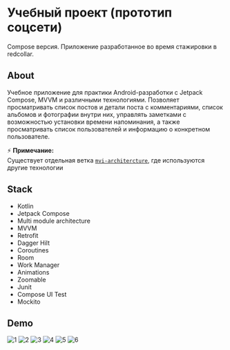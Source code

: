 # Учебный проект (прототип соцсети)

Compose версия. Приложение разработанное во время стажировки в redcollar.

## About
Учебное приложение для практики Android-разработки с Jetpack Compose, MVVM и различными технологиями. 
Позволяет просматривать список постов и детали поста с комментариями, список альбомов и фотографии внутри них,
управлять заметками с возможностью установки времени напоминания, а также просматривать список пользователей и информацию о конкретном пользователе.

⚡ **Примечание:**  
Существует отдельная ветка  [`mvi-architercture`](https://github.com/kaniffoll/st_task_1_compose/tree/mvi-architecture), где используются другие технологии

## Stack
- Kotlin
- Jetpack Compose
- Multi module architecture
- MVVM
- Retrofit
- Dagger Hilt
- Coroutines
- Room
- Work Manager
- Animations
- Zoomable
- Junit
- Compose UI Test
- Mockito

## Demo
![1](https://github.com/user-attachments/assets/c0c0dc3e-7770-4b8e-a4ef-5d70510a4193)
![2](https://github.com/user-attachments/assets/b46ed41d-c485-4b6b-a558-c767f07c728f)
![3](https://github.com/user-attachments/assets/7aabc99f-f135-40e3-b664-fd5dd1d4aa34)
![4](https://github.com/user-attachments/assets/805c7d16-3a87-405b-8f8e-ed2785539b9c)
![5](https://github.com/user-attachments/assets/33b75dd0-71eb-4130-b3cf-ab71d26665d8)
![6](https://github.com/user-attachments/assets/168ddb06-7afa-43c0-88b0-13951a4ca272)
